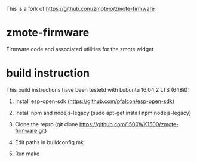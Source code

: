 This is a fork of https://github.com/zmoteio/zmote-firmware

# zmote-firmware
Firmware code and associated utilities for the zmote widget

# build instruction
This build instructions have been testetd with Lubuntu 16.04.2 LTS (64Bit):

1. Install esp-open-sdk (https://github.com/pfalcon/esp-open-sdk)

2. Install npm and nodejs-legacy (sudo apt-get install npm nodejs-legacy)

3. Clone the repro (git clone https://github.com/1500WK1500/zmote-firmware.git)

4. Edit paths in buildconfig.mk

5. Run make
